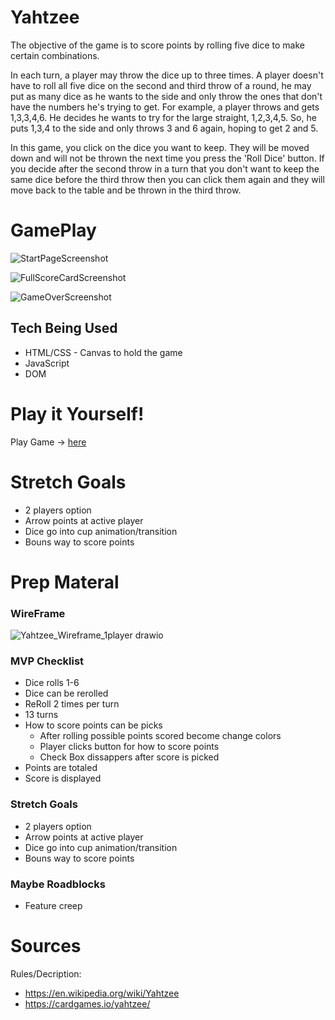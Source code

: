 # Yahtzee
The objective of the game is to score points by rolling five dice to make certain combinations.

In each turn, a player may throw the dice up to three times. A player doesn't have to roll all five dice on the second and third throw of a round, he may put as many dice as he wants to the side and only throw the ones that don't have the numbers he's trying to get. For example, a player throws and gets 1,3,3,4,6. He decides he wants to try for the large straight, 1,2,3,4,5. So, he puts 1,3,4 to the side and only throws 3 and 6 again, hoping to get 2 and 5.

In this game, you click on the dice you want to keep. They will be moved down and will not be thrown the next time you press the 'Roll Dice' button. If you decide after the second throw in a turn that you don't want to keep the same dice before the third throw then you can click them again and they will move back to the table and be thrown in the third throw.

# GamePlay

![StartPageScreenshot](https://github.com/kfacison/yahtzee_project1/assets/90002078/10b3b96d-1589-46ab-86fc-10fc337955e4)

![FullScoreCardScreenshot](https://github.com/kfacison/yahtzee_project1/assets/90002078/f9dcd2d0-0e45-4b5c-838c-11d3a6640710)

![GameOverScreenshot](https://github.com/kfacison/yahtzee_project1/assets/90002078/6fbb82a1-f47c-4143-b91e-3e1a9e96cb97)


## Tech Being Used
* HTML/CSS - Canvas to hold the game
* JavaScript
* DOM

# Play it Yourself!
Play Game -> [here](https://kfacison.github.io/yahtzee_project1/)

# Stretch Goals
* 2 players option
* Arrow points at active player
* Dice go into cup animation/transition
* Bouns way to score points

# Prep Materal

### WireFrame
![Yahtzee_Wireframe_1player drawio](https://github.com/kfacison/yahtzee_project1/assets/90002078/23555d8b-d70d-497a-9330-7d7228ea81a0)

### MVP Checklist
* Dice rolls 1-6
* Dice can be rerolled
* ReRoll 2 times per turn
* 13 turns
* How to score points can be picks
  * After rolling possible points scored become change colors
  * Player clicks button for how to score points
  * Check Box dissappers after score is picked
* Points are totaled
* Score is displayed

### Stretch Goals
* 2 players option
* Arrow points at active player
* Dice go into cup animation/transition
* Bouns way to score points

### Maybe Roadblocks
* Feature creep

# Sources
Rules/Decription: 
  * https://en.wikipedia.org/wiki/Yahtzee
  * https://cardgames.io/yahtzee/
